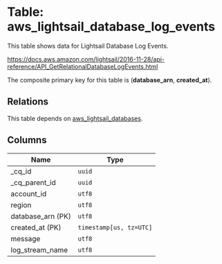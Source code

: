 # Table: aws_lightsail_database_log_events

This table shows data for Lightsail Database Log Events.

https://docs.aws.amazon.com/lightsail/2016-11-28/api-reference/API_GetRelationalDatabaseLogEvents.html

The composite primary key for this table is (**database_arn**, **created_at**).

## Relations

This table depends on [aws_lightsail_databases](aws_lightsail_databases.md).

## Columns

| Name          | Type          |
| ------------- | ------------- |
|_cq_id|`uuid`|
|_cq_parent_id|`uuid`|
|account_id|`utf8`|
|region|`utf8`|
|database_arn (PK)|`utf8`|
|created_at (PK)|`timestamp[us, tz=UTC]`|
|message|`utf8`|
|log_stream_name|`utf8`|